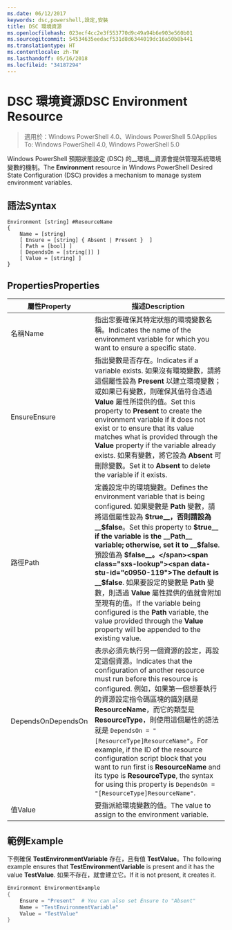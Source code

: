 ```yaml
---
ms.date: 06/12/2017
keywords: dsc,powershell,設定,安裝
title: DSC 環境資源
ms.openlocfilehash: 023ecf4cc2e3f553770d9c49a94b6e903e560b01
ms.sourcegitcommit: 54534635eedacf531d8d6344019dc16a50b8b441
ms.translationtype: HT
ms.contentlocale: zh-TW
ms.lasthandoff: 05/16/2018
ms.locfileid: "34187294"
---
```

# <a name="dsc-environment-resource"></a><span data-ttu-id="c0950-103">DSC 環境資源</span><span class="sxs-lookup"><span data-stu-id="c0950-103">DSC Environment Resource</span></span>

> <span data-ttu-id="c0950-104">適用於：Windows PowerShell 4.0、Windows PowerShell 5.0</span><span class="sxs-lookup"><span data-stu-id="c0950-104">Applies To: Windows PowerShell 4.0, Windows PowerShell 5.0</span></span>

<span data-ttu-id="c0950-105">Windows PowerShell 預期狀態設定 (DSC) 的__環境__資源會提供管理系統環境變數的機制。</span><span class="sxs-lookup"><span data-stu-id="c0950-105">The __Environment__ resource in Windows PowerShell Desired State Configuration (DSC) provides a mechanism to manage system environment variables.</span></span>

## <a name="syntax"></a><span data-ttu-id="c0950-106">語法</span><span class="sxs-lookup"><span data-stu-id="c0950-106">Syntax</span></span>
``` mof
Environment [string] #ResourceName
{
    Name = [string]
    [ Ensure = [string] { Absent | Present }  ]
    [ Path = [bool] ]
    [ DependsOn = [string[]] ]
    [ Value = [string] ]
}
```

## <a name="properties"></a><span data-ttu-id="c0950-107">Properties</span><span class="sxs-lookup"><span data-stu-id="c0950-107">Properties</span></span>

|  <span data-ttu-id="c0950-108">屬性</span><span class="sxs-lookup"><span data-stu-id="c0950-108">Property</span></span>  |  <span data-ttu-id="c0950-109">描述</span><span class="sxs-lookup"><span data-stu-id="c0950-109">Description</span></span>   |
|---|---|
| <span data-ttu-id="c0950-110">名稱</span><span class="sxs-lookup"><span data-stu-id="c0950-110">Name</span></span>| <span data-ttu-id="c0950-111">指出您要確保其特定狀態的環境變數名稱。</span><span class="sxs-lookup"><span data-stu-id="c0950-111">Indicates the name of the environment variable for which you want to ensure a specific state.</span></span>|
| <span data-ttu-id="c0950-112">Ensure</span><span class="sxs-lookup"><span data-stu-id="c0950-112">Ensure</span></span>| <span data-ttu-id="c0950-113">指出變數是否存在。</span><span class="sxs-lookup"><span data-stu-id="c0950-113">Indicates if a variable exists.</span></span> <span data-ttu-id="c0950-114">如果沒有環境變數，請將這個屬性設為 __Present__ 以建立環境變數；或如果已有變數，則確保其值符合透過 __Value__ 屬性所提供的值。</span><span class="sxs-lookup"><span data-stu-id="c0950-114">Set this property to __Present__ to create the environment variable if it does not exist or to ensure that its value matches what is provided through the __Value__ property if the variable already exists.</span></span> <span data-ttu-id="c0950-115">如果有變數，將它設為 __Absent__ 可刪除變數。</span><span class="sxs-lookup"><span data-stu-id="c0950-115">Set it to __Absent__ to delete the variable if it exists.</span></span>|
| <span data-ttu-id="c0950-116">路徑</span><span class="sxs-lookup"><span data-stu-id="c0950-116">Path</span></span>| <span data-ttu-id="c0950-117">定義設定中的環境變數。</span><span class="sxs-lookup"><span data-stu-id="c0950-117">Defines the environment variable that is being configured.</span></span> <span data-ttu-id="c0950-118">如果變數是 __Path__ 變數，請將這個屬性設為 __$true__，否則請設為 __$false__。</span><span class="sxs-lookup"><span data-stu-id="c0950-118">Set this property to __$true__ if the variable is the __Path__ variable; otherwise, set it to __$false__.</span></span> <span data-ttu-id="c0950-119">預設值為 __$false__。</span><span class="sxs-lookup"><span data-stu-id="c0950-119">The default is __$false__.</span></span> <span data-ttu-id="c0950-120">如果要設定的變數是 __Path__ 變數，則透過 __Value__ 屬性提供的值就會附加至現有的值。</span><span class="sxs-lookup"><span data-stu-id="c0950-120">If the variable being configured is the __Path__ variable, the value provided through the __Value__ property will be appended to the existing value.</span></span>|
| <span data-ttu-id="c0950-121">DependsOn</span><span class="sxs-lookup"><span data-stu-id="c0950-121">DependsOn</span></span> | <span data-ttu-id="c0950-122">表示必須先執行另一個資源的設定，再設定這個資源。</span><span class="sxs-lookup"><span data-stu-id="c0950-122">Indicates that the configuration of another resource must run before this resource is configured.</span></span> <span data-ttu-id="c0950-123">例如，如果第一個想要執行的資源設定指令碼區塊的識別碼是 __ResourceName__，而它的類型是 __ResourceType__，則使用這個屬性的語法就是 `DependsOn = "[ResourceType]ResourceName"`。</span><span class="sxs-lookup"><span data-stu-id="c0950-123">For example, if the ID of the resource configuration script block that you want to run first is __ResourceName__ and its type is __ResourceType__, the syntax for using this property is `DependsOn = "[ResourceType]ResourceName"`.</span></span>|
| <span data-ttu-id="c0950-124">值</span><span class="sxs-lookup"><span data-stu-id="c0950-124">Value</span></span>| <span data-ttu-id="c0950-125">要指派給環境變數的值。</span><span class="sxs-lookup"><span data-stu-id="c0950-125">The value to assign to the environment variable.</span></span>|

## <a name="example"></a><span data-ttu-id="c0950-126">範例</span><span class="sxs-lookup"><span data-stu-id="c0950-126">Example</span></span>

<span data-ttu-id="c0950-127">下例確保 __TestEnvironmentVariable__ 存在，且有值 __TestValue__。</span><span class="sxs-lookup"><span data-stu-id="c0950-127">The following example ensures that __TestEnvironmentVariable__ is present and it has the value __TestValue__.</span></span> <span data-ttu-id="c0950-128">如果不存在，就會建立它。</span><span class="sxs-lookup"><span data-stu-id="c0950-128">If it is not present, it creates it.</span></span>

```powershell
Environment EnvironmentExample
{
    Ensure = "Present"  # You can also set Ensure to "Absent"
    Name = "TestEnvironmentVariable"
    Value = "TestValue"
}
```